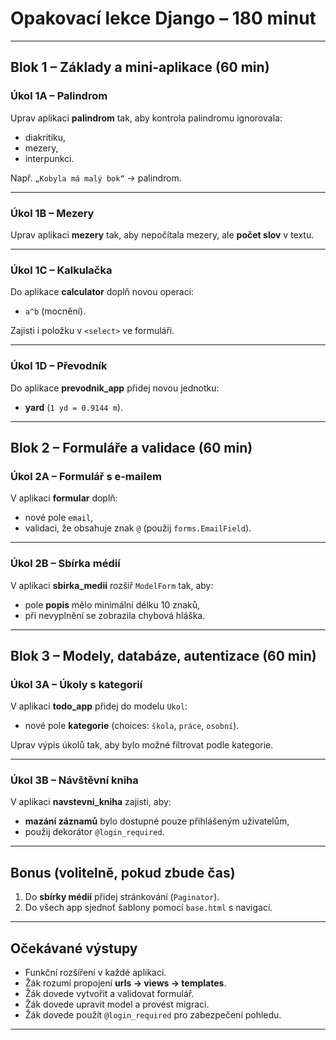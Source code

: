 # Opakovací lekce Django – 180 minut

---

## Blok 1 – Základy a mini-aplikace (60 min)

### Úkol 1A – Palindrom
Uprav aplikaci **palindrom** tak, aby kontrola palindromu ignorovala:
- diakritiku,
- mezery,
- interpunkci.

Např. `„Kobyla má malý bok“` → palindrom.

---

### Úkol 1B – Mezery
Uprav aplikaci **mezery** tak, aby nepočítala mezery, ale **počet slov** v textu.

---

### Úkol 1C – Kalkulačka
Do aplikace **calculator** doplň novou operaci:
- `a^b` (mocnění).

Zajisti i položku v `<select>` ve formuláři.

---

### Úkol 1D – Převodník
Do aplikace **prevodnik_app** přidej novou jednotku:
- **yard** (`1 yd = 0.9144 m`).

---

## Blok 2 – Formuláře a validace (60 min)

### Úkol 2A – Formulář s e-mailem
V aplikaci **formular** doplň:
- nové pole `email`,
- validaci, že obsahuje znak `@` (použij `forms.EmailField`).

---

### Úkol 2B – Sbírka médií
V aplikaci **sbirka_medii** rozšiř `ModelForm` tak, aby:
- pole **popis** mělo minimální délku 10 znaků,
- při nevyplnění se zobrazila chybová hláška.

---

## Blok 3 – Modely, databáze, autentizace (60 min)

### Úkol 3A – Úkoly s kategorií
V aplikaci **todo_app** přidej do modelu `Ukol`:
- nové pole **kategorie** (choices: `škola`, `práce`, `osobní`).

Uprav výpis úkolů tak, aby bylo možné filtrovat podle kategorie.

---

### Úkol 3B – Návštěvní kniha
V aplikaci **navstevni_kniha** zajisti, aby:
- **mazání záznamů** bylo dostupné pouze přihlášeným uživatelům,
- použij dekorátor `@login_required`.

---

## Bonus (volitelně, pokud zbude čas)
1. Do **sbírky médií** přidej stránkování (`Paginator`).
2. Do všech app sjednoť šablony pomocí `base.html` s navigací.

---

## Očekávané výstupy
- Funkční rozšíření v každé aplikaci.
- Žák rozumí propojení **urls → views → templates**.
- Žák dovede vytvořit a validovat formulář.
- Žák dovede upravit model a provést migraci.
- Žák dovede použít `@login_required` pro zabezpečení pohledu.

---
